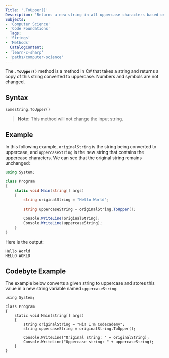 ```yaml
---
Title: '.ToUpper()'
Description: 'Returns a new string in all uppercase characters based on the passed string.'
Subjects:
- 'Computer Science'
- 'Code Foundations'
  Tags:
- 'Strings'
- 'Methods'
  CatalogContent:
- 'learn-c-sharp'
- 'paths/computer-science'
---
```


The **`.ToUpper()`** method is a method in C# that takes a string and returns a copy of this string converted to uppercase. Numbers and symbols are not changed.

## Syntax

```pseudo
somestring.ToUpper()
```

> **Note:** This method will not change the input string.

## Example

In this following example, `originalString` is the string being converted to uppercase, and `uppercaseString` is the new string that contains the uppercase characters. We can see that the original string remains unchanged:

```cs
using System;

class Program
{
    static void Main(string[] args)
    {
        string originalString = "Hello World";

        string uppercaseString = originalString.ToUpper();

        Console.WriteLine(originalString);
        Console.WriteLine(uppercaseString);
    }
}
```

Here is the output:

```shell
Hello World
HELLO WORLD
```

## Codebyte Example

The example below converts a given string to uppercase and stores this value in a new string variable named `uppercaseString`:

```codebyte/csharp
using System;

class Program
{
    static void Main(string[] args)
    {
        string originalString = "Hi! I'm Codecademy";
        string uppercaseString = originalString.ToUpper();

        Console.WriteLine("Original string: " + originalString);
        Console.WriteLine("Uppercase string: " + uppercaseString);
    }
}
```
